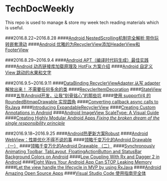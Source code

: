 # TechDocWeekly
This repo is used to manage &amp; store my week tech reading materials which is useful.

###2016.8.22~2016.8.28
####[Android NestedScrolling机制完全解析 带你玩转嵌套滑动](http://blog.csdn.net/lmj623565791/article/details/52204039)
####[Android 优雅的为RecyclerView添加HeaderView和FooterView](http://blog.csdn.net/lmj623565791/article/details/51854533)

###2016.8.29~2016.9.4
####[Android APT（编译时代码生成）最佳实践](https://joyrun.github.io/2016/07/19/AptHelloWorld/?hmsr=toutiao.io&utm_medium=toutiao.io&utm_source=toutiao.io)
####[Android 动态链接库加载原理及 HotFix 方案介绍](http://mp.weixin.qq.com/s?__biz=MzA3NTYzODYzMg==&mid=2653577702&idx=1&sn=1288c77cd8fc2db68dc92cf18d675ace)
####[Android 自定义View 跳动的水果和文字](http://android.jobbole.com/84466/)


###2016.9.5~2016.9.11
####[DataBinding RecyclerViewAdapter,从写 adapter 解放出来！ 不需要任何多余的类](https://github.com/markzhai/DataBindingAdapter/blob/master/README_CN.md)
####[RecyclerItemDecoration](https://github.com/dinuscxj/RecyclerItemDecoration)
####[StateView](https://github.com/dinuscxj/RecyclerItemDecoration)
####[五年Android开发，让我“刻骨铭心”的那些坑](http://mp.weixin.qq.com/s?__biz=MzIwNjQ1NzQxNA==&mid=2247483658&idx=1&sn=451a063ef5bf3f3689e5af6153762fcd&scene=1&srcid=081912jNN9TJLf5BeZgdjTvl%23rd&utm_source=tuicool&utm_medium=referral)
####[使用 supportV4 的 RoundedBitmapDrawable 实现圆角](http://likfe.com/2016/08/25/use-supportv4-RoundedBitmapDrawable/)
####[Converting callback async calls to RxJava](https://medium.com/we-are-yammer/converting-callback-async-calls-to-rxjava-ebc68bde5831#.dfrd4iurz)
####[Introducing ExpandableRecyclerView](https://robots.thoughtbot.com/introducing-expandablerecyclerview?utm_source=Android+Weekly&utm_campaign=1096591845-Android_Weekly_221&utm_medium=email&utm_term=0_4eb677ad19-1096591845-337910269)
####[Creating Custom Annotations in Android](https://medium.freecodecamp.com/creating-custom-annotations-in-android-a855c5b43ed9#.ixduckpdx)
####[Android ImageView ScaleType: A Visual Guide](https://robots.thoughtbot.com/android-imageview-scaletype-a-visual-guide?utm_source=Android+Weekly&utm_campaign=1096591845-Android_Weekly_221&utm_medium=email&utm_term=0_4eb677ad19-1096591845-337910269)
####[Creating Highly Modular Android Apps *Fixing the broken dream of the single responsibility principle*](https://medium.com/stories-from-eyeem/creating-highly-modular-android-apps-933271fbdb7d#.e2v8ugoq5)


###2016.9.18~2016.9.25
####[Android热更新方案Robust](http://tech.meituan.com/android_robust.html?utm_source=tuicool&utm_medium=referral)
####[Android WebView：性能优化不得不说的事](http://motalks.cn/2016/09/11/Android-WebView-JavaScript-3/?utm_source=tuicool&utm_medium=referral)
####[领略千变万化的Android Drawable （一）](http://android.jobbole.com/84704/)
####[领略千变万化的Android Drawable （二）](http://android.jobbole.com/84705/)
####[Synchronously Animating Toolbar, TabLayout, FloatingActionButton and StatusBar Background Colors on Android](https://kylewbanks.com/blog/animating-toolbar-tablayout-floatingactionbutton-and-statusbar-background-color-on-android?utm_source=Android+Weekly&utm_campaign=88bd50a57f-Android_Weekly_223&utm_medium=email&utm_term=0_4eb677ad19-88bd50a57f-337910269)
####[Low Coupling With Rx and Dagger 2 in Android](http://www.ottodroid.net/?p=479&utm_source=Android+Weekly&utm_campaign=88bd50a57f-Android_Weekly_223&utm_medium=email&utm_term=0_4eb677ad19-88bd50a57f-337910269)
####[Eight Ways Your Android App Can STOP Leaking Memory](http://blog.nimbledroid.com/2016/09/06/stop-memory-leaks.html?utm_source=Android+Weekly&utm_campaign=88bd50a57f-Android_Weekly_223&utm_medium=email&utm_term=0_4eb677ad19-88bd50a57f-337910269)
####[Let the view handle the lifecycle in MVP by using RxJava](https://medium.com/@ferhatparmak/let-the-view-handle-the-lifecycle-in-mvp-by-using-rxjava-694d67923871#.p1az4a3t0)
####[Android Amazing Open Source Apps](https://medium.com/@amitshekhar/android-amazing-open-source-apps-e44f520593cc#.eq419zcih)
####[Visual Studio Code 使用指南完全体](http://i5ting.github.io/vsc/)